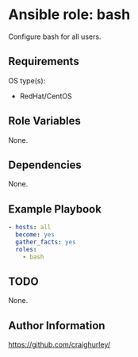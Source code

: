 # Ansible role: bash

Configure bash for all users.

## Requirements

OS type(s):

* RedHat/CentOS

## Role Variables

None.

## Dependencies

None.

## Example Playbook

```yaml
- hosts: all
  become: yes
  gather_facts: yes
  roles:
    - bash
```

## TODO

None.

## Author Information

<https://github.com/craighurley/>
